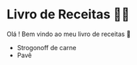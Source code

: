 # Livro de Receitas :man_cook:

Olá ! Bem vindo ao meu livro de receitas :wave:

- Strogonoff de carne
- Pavê